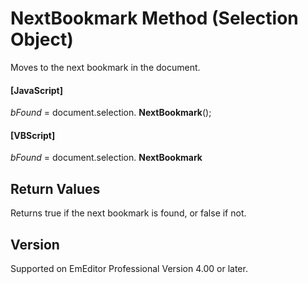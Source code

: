 # NextBookmark Method (Selection Object)

Moves to the next bookmark in the document.

#### \[JavaScript\]

_bFound_ = document.selection. **NextBookmark**();

#### \[VBScript\]

_bFound_ = document.selection. **NextBookmark**

## Return Values

Returns true if the next bookmark is found, or false if not.

## Version

Supported on EmEditor Professional Version 4.00 or later.